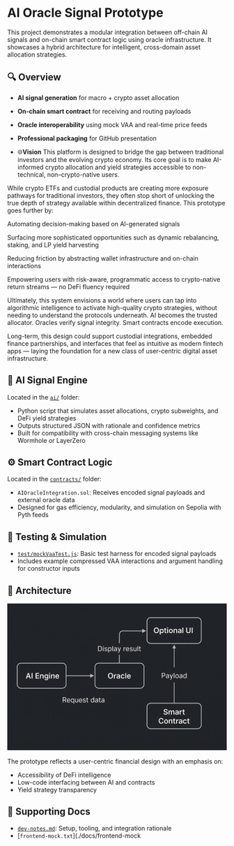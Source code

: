 # AI Oracle Signal Prototype

This project demonstrates a modular integration between off-chain AI signals and on-chain smart contract logic using oracle infrastructure. It showcases a hybrid architecture for intelligent, cross-domain asset allocation strategies.

## 🔍 Overview

- **AI signal generation** for macro + crypto asset allocation  
- **On-chain smart contract** for receiving and routing payloads  
- **Oracle interoperability** using mock VAA and real-time price feeds  
- **Professional packaging** for GitHub presentation

- 🌐**Vision**
This platform is designed to bridge the gap between traditional investors and the evolving crypto economy. Its core goal is to make AI-informed crypto allocation and yield strategies accessible to non-technical, non–crypto-native users.

While crypto ETFs and custodial products are creating more exposure pathways for traditional investors, they often stop short of unlocking the true depth of strategy available within decentralized finance. This prototype goes further by:

Automating decision-making based on AI-generated signals

Surfacing more sophisticated opportunities such as dynamic rebalancing, staking, and LP yield harvesting

Reducing friction by abstracting wallet infrastructure and on-chain interactions

Empowering users with risk-aware, programmatic access to crypto-native return streams — no DeFi fluency required

Ultimately, this system envisions a world where users can tap into algorithmic intelligence to activate high-quality crypto strategies, without needing to understand the protocols underneath. AI becomes the trusted allocator. Oracles verify signal integrity. Smart contracts encode execution.

Long-term, this design could support custodial integrations, embedded finance partnerships, and interfaces that feel as intuitive as modern fintech apps — laying the foundation for a new class of user-centric digital asset infrastructure.

## 🧠 AI Signal Engine

Located in the [`ai/`](./ai) folder:

- Python script that simulates asset allocations, crypto subweights, and DeFi yield strategies
- Outputs structured JSON with rationale and confidence metrics
- Built for compatibility with cross-chain messaging systems like Wormhole or LayerZero

## ⚙️ Smart Contract Logic

Located in the [`contracts/`](./contracts) folder:

- `AIOracleIntegration.sol`: Receives encoded signal payloads and external oracle data
- Designed for gas efficiency, modularity, and simulation on Sepolia with Pyth feeds

## 🧪 Testing & Simulation

- [`test/mockVaaTest.js`](./test/mockVaaTest.js): Basic test harness for encoded signal payloads
- Includes example compressed VAA interactions and argument handling for constructor inputs

## 🧱 Architecture

![Architecture Diagram](./docs/architecture-diagram.png)

The prototype reflects a user-centric financial design with an emphasis on:
- Accessibility of DeFi intelligence
- Low-code interfacing between AI and contracts
- Yield strategy transparency

## 📄 Supporting Docs

- [`dev-notes.md`](./docs/dev-notes.md): Setup, tooling, and integration rationale
- [`frontend-mock.txt`](./docs/frontend-mock
